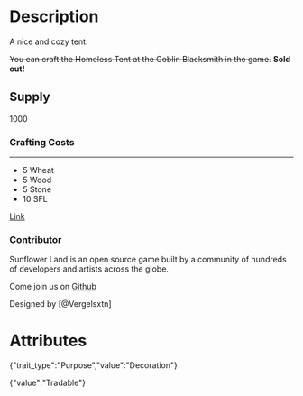 # Description

A nice and cozy tent.

~~You can craft the Homeless Tent at the Goblin Blacksmith in the game.~~ **Sold out!**

## Supply

1000

### Crafting Costs

---

- 5 Wheat
- 5 Wood
- 5 Stone
- 10 SFL

[Link](https://docs.sunflower-land.com/player-guides/rare-and-limited-items#decorations)

### Contributor

Sunflower Land is an open source game built by a community of hundreds of developers and artists across the globe.

Come join us on [Github](https://github.com/sunflower-land/sunflower-land)

Designed by [@Vergelsxtn]

# Attributes

{"trait_type":"Purpose","value":"Decoration"}

{"value":"Tradable"}
